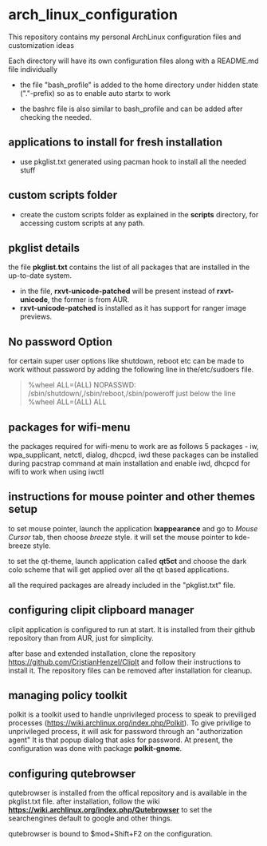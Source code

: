 # arch_linux_configuration
This repository contains my personal ArchLinux configuration files and customization ideas

Each directory will have its own configuration files along with a README.md file individually

* the file "bash_profile" is added to the home directory under hidden state ("."-prefix) so as to enable auto startx to work

* the bashrc file is also similar to bash_profile and can be added after checking the needed.

## applications to install for fresh installation
  * use pkglist.txt generated using pacman hook to install all the needed stuff

## custom scripts folder
* create the custom scripts folder as explained in the **scripts** directory, for accessing custom scripts at any path.

## pkglist details ##
the file **pkglist.txt** contains the list of all packages that are installed
in the up-to-date system.

* in the file, **rxvt-unicode-patched** will be present instead of **rxvt-unicode**, the former is from AUR.
* **rxvt-unicode-patched** is installed as it has support for ranger image previews.

## No password Option ##
for certain super user options like shutdown, reboot etc can be
made to work without password by adding the following line in the/etc/sudoers file.
> %wheel ALL=(ALL) NOPASSWD: /sbin/shutdown/,/sbin/reboot,/sbin/poweroff
just below the line
> %wheel ALL=(ALL) ALL

## packages for wifi-menu ##
the packages required for wifi-menu to work are as follows
5 packages - iw, wpa_supplicant, netctl, dialog, dhcpcd, iwd
these packages can be installed during pacstrap command at main installation
and enable iwd, dhcpcd for wifi to work when using iwctl

## instructions for mouse pointer and other themes setup
to set mouse pointer, launch the application **lxappearance** and go to *Mouse Cursor* tab, then choose *breeze* style.
it will set the mouse pointer to kde-breeze style.

to set the qt-theme, launch application called **qt5ct** and choose the dark colo scheme
that will get applied over all the qt based applications.

all the required packages are already included in the "pkglist.txt" file.

## configuring clipit clipboard manager
clipit application is configured to run at start. It is installed from their
github repository than from AUR, just for simplicity.

after base and extended installation, clone the repository https://github.com/CristianHenzel/ClipIt
and follow their instructions to install it. The repository files can be removed
after installation for cleanup.

## managing policy toolkit
polkit is a toolkit used to handle unprivileged process to speak to previliged
processes (https://wiki.archlinux.org/index.php/Polkit). To give privilige to
unprivileged process, it will ask for password through an "authorization agent"
It is that popup dialog that asks for password. At present, the configuration
was done with package **polkit-gnome**.

## configuring qutebrowser
qutebrowser is installed from the offical repository and is available in the
pkglist.txt file.
after installation, follow the wiki **https://wiki.archlinux.org/index.php/Qutebrowser**
to set the searchengines default to google and other things.

qutebrowser is bound to $mod+Shift+F2 on the configuration.
